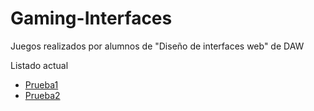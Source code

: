 # Gaming-Interfaces
Juegos realizados por alumnos de "Diseño de interfaces web" de DAW

Listado actual
 - [Prueba1](BasicGitCommands.MD)
 - [Prueba2](WorkflowCreateBranch.MD)
